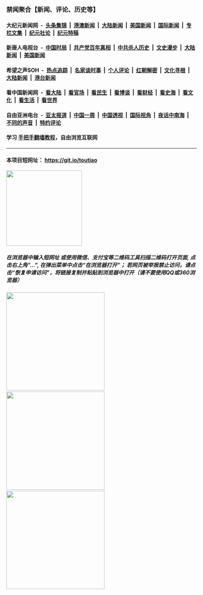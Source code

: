 ### 禁闻聚合【新闻、评论、历史等】

#### 大纪元新闻网 &nbsp;-&nbsp; [头条集锦](indexes/E头条集锦.md?t=02162111) &nbsp;|&nbsp; [港澳新闻](indexes/E港澳新闻.md?t=02162111)  &nbsp;|&nbsp; [大陆新闻](indexes/E大陆新闻.md?t=02162111) &nbsp;|&nbsp; [美国新闻](indexes/E美国新闻.md?t=02162111) &nbsp;|&nbsp; [国际新闻](indexes/E国际新闻.md?t=02162111) &nbsp;|&nbsp; [专栏文集](indexes/E专栏文集.md?t=02162111) &nbsp;|&nbsp; [纪元社论](indexes/E纪元社论.md?t=02162111) &nbsp;|&nbsp; [纪元特稿](indexes/E纪元特稿.md?t=02162111) 

#### 新唐人电视台 &nbsp;-&nbsp; [中国时局](indexes/N中国时局.md?t=02162111) &nbsp;|&nbsp; [共产党百年真相](indexes/N共产党百年真相.md?t=02162111) &nbsp;|&nbsp; [中共杀人历史](indexes/N中共杀人历史.md?t=02162111) &nbsp;|&nbsp; [文史漫步](indexes/N文史漫步.md?t=02162111) &nbsp;|&nbsp; [大陆新闻](indexes/N大陆新闻.md?t=02162111) &nbsp;|&nbsp; [美国新闻](indexes/N美国新闻.md?t=02162111)

#### 希望之声SOH &nbsp;-&nbsp; [热点追踪](indexes/H热点追踪.md?t=02162111) &nbsp;|&nbsp; [名家谈时事](indexes/H名家谈时事.md?t=02162111) &nbsp;|&nbsp; [个人评论](indexes/H个人评论.md?t=02162111)  &nbsp;|&nbsp; [红朝解密](indexes/H红朝解密.md?t=02162111) &nbsp;|&nbsp; [文化寻根](indexes/H文化寻根.md?t=02162111) &nbsp;|&nbsp; [大陆新闻](indexes/H大陆新闻.md?t=02162111) &nbsp;|&nbsp; [港台新闻](indexes/H港台新闻.md?t=02162111)

#### 看中国新闻网 &nbsp;-&nbsp; [看大陆](indexes/S看大陆.md?t=02162111) &nbsp;|&nbsp; [看官场](indexes/S看官场.md?t=02162111) &nbsp;|&nbsp; [看民生](indexes/S看民生.md?t=02162111)  &nbsp;|&nbsp; [看博谈](indexes/S看博谈.md?t=02162111) &nbsp;|&nbsp; [看财经](indexes/S看财经.md?t=02162111) &nbsp;|&nbsp; [看史海](indexes/S看史海.md?t=02162111) &nbsp;|&nbsp; [看文化](indexes/S看文化.md?t=02162111) &nbsp;|&nbsp; [看生活](indexes/S看生活.md?t=02162111) &nbsp;|&nbsp; [看世界](indexes/S看世界.md?t=02162111)

#### 自由亚洲电台 &nbsp;-&nbsp; [亚太报道](indexes/R亚太报道.md?t=02162111) &nbsp;|&nbsp; [中国一周](indexes/R中国一周.md?t=02162111) &nbsp;|&nbsp; [中国透视](indexes/R中国透视.md?t=02162111)  &nbsp;|&nbsp; [国际视角](indexes/R国际视角.md?t=02162111) &nbsp;|&nbsp; [夜话中南海](indexes/R夜话中南海.md?t=02162111) &nbsp;|&nbsp; [不同的声音](indexes/R不同的声音.md?t=02162111) &nbsp;|&nbsp; [特约评论](indexes/R特约评论.md?t=02162111)

#### 学习 [手把手翻墙教程](https://github.com/gfw-breaker/guides/wiki)，自由浏览互联网

----

#### 本项目短网址： https://git.io/toutiao
<img src="https://raw.githubusercontent.com/gfw-breaker/banned-news/master/scripts/img/qr.png" width="200px"/>  

##### 在浏览器中输入短网址 或使用微信、支付宝等二维码工具扫描二维码打开页面, 点击右上角"...", 在弹出菜单中点击“在浏览器打开”； 若网页被举报禁止访问，请点击“恢复申请访问”，将链接复制并粘贴到浏览器中打开（请不要使用QQ或360浏览器）

<img src="https://raw.githubusercontent.com/gfw-breaker/banned-news/master/scripts/img/1.png" width="260px"/> &nbsp; <img src="https://raw.githubusercontent.com/gfw-breaker/banned-news/master/scripts/img/2.png" width="260px"/> &nbsp; <img src="https://raw.githubusercontent.com/gfw-breaker/banned-news/master/scripts/img/3.png" width="260px"/>
